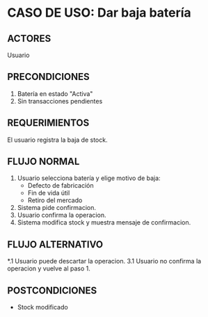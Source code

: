 # CASO DE USO: Dar baja batería 

## ACTORES  
Usuario  

## PRECONDICIONES  
1. Batería en estado "Activa"  
2. Sin transacciones pendientes  

## REQUERIMIENTOS
El usuario registra la baja de stock.

## FLUJO NORMAL
1. Usuario selecciona batería y elige motivo de baja:  
   - Defecto de fabricación  
   - Fin de vida útil  
   - Retiro del mercado  
2. Sistema pide confirmacion.
3. Usuario confirma la operacion.
4. Sistema modifica stock y muestra mensaje de confirmacion.

## FLUJO ALTERNATIVO  
*.1 Usuario puede descartar la operacion.
3.1 Usuario no confirma la operacion y vuelve al paso 1.

## POSTCONDICIONES  
- Stock modificado